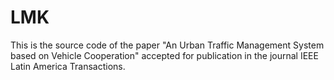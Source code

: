 # LMK
This is the source code of the paper "An Urban Traffic Management System based on Vehicle Cooperation" accepted for publication in the journal IEEE Latin America Transactions.
